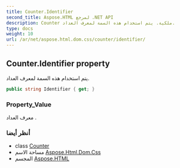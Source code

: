 ```yaml
---
title: Counter.Identifier
second_title: Aspose.HTML لمرجع .NET API
description: Counter ملكية. يتم استخدام هذه السمة لمعرف العداد.
type: docs
weight: 10
url: /ar/net/aspose.html.dom.css/counter/identifier/
---
```

## Counter.Identifier property

يتم استخدام هذه السمة لمعرف العداد.

```csharp
public string Identifier { get; }
```

### Property_Value

معرف العداد .

### أنظر أيضا

* class [Counter](../)
* مساحة الاسم [Aspose.Html.Dom.Css](../../counter/)
* المجسم [Aspose.HTML](../../../)


